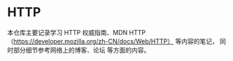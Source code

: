 # HTTP

本仓库主要记录学习 HTTP 权威指南、MDN HTTP（https://developer.mozilla.org/zh-CN/docs/Web/HTTP） 等内容的笔记，
同时部分细节参考网络上的博客、论坛 等方面的内容。




